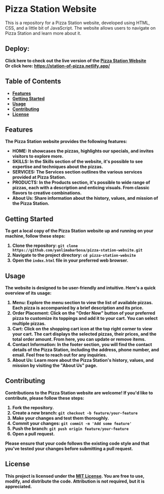 # Pizza Station Website

This is a repository for a Pizza Station website, developed using HTML, CSS, and a little bit of JavaScript. The website allows users to navigate on Pizza Station and learn more about it.

## Deploy:
<b> Click here to check out the live version of the [Pizza Station Website](https://station-of-pizza.netlify.app/) <br> <span> Or click here: https://station-of-pizza.netlify.app/<span/>  <b/>



## Table of Contents
- [Features](#features)
- [Getting Started](#getting-started)
- [Usage](#usage)
- [Contributing](#contributing)
- [License](#license)

## Features

The Pizza Station website provides the following features:

- **HOME**: It showcases the pizzas, highlights our specials, and invites visitors to explore more.
- **SKILLS**: In the Skills section of the website, it's possible to see expertise and techniques about the pizzas.
- **SERVICES**: The Services section outlines the various services provided at Pizza Station. 
- **PRODUCTS**: In the Products section, it's possible to wide range of pizzas, each with a description and enticing visuals. From classic flavors to creative combinations.
- **About Us**: Share information about the history, values, and mission of the Pizza Station.

## Getting Started

To get a local copy of the Pizza Station website up and running on your machine, follow these steps:

1. Clone the repository: `git clone https://github.com/yanlimabarbosa/pizza-station-website.git`
2. Navigate to the project directory: `cd pizza-station-website`
3. Open the `index.html` file in your preferred web browser.

## Usage

The website is designed to be user-friendly and intuitive. Here's a quick overview of its usage:

1. **Menu**: Explore the menu section to view the list of available pizzas. Each pizza is accompanied by a brief description and its price.
2. **Order Placement**: Click on the "Order Now" button of your preferred pizza to customize its toppings and add it to your cart. You can select multiple pizzas.
3. **Cart**: Click on the shopping cart icon at the top right corner to view your cart. The cart displays the selected pizzas, their prices, and the total order amount. From here, you can update or remove items.
4. **Contact Information**: In the footer section, you will find the contact details of the Pizza Station, including the address, phone number, and email. Feel free to reach out for any inquiries.
5. **About Us**: Learn more about the Pizza Station's history, values, and mission by visiting the "About Us" page.

## Contributing

Contributions to the Pizza Station website are welcome! If you'd like to contribute, please follow these steps:

1. Fork the repository.
2. Create a new branch: `git checkout -b feature/your-feature`
3. Make your changes and test them thoroughly.
4. Commit your changes: `git commit -m 'Add some feature'`
5. Push the branch: `git push origin feature/your-feature`
6. Open a pull request.

Please ensure that your code follows the existing code style and that you've tested your changes before submitting a pull request.

## License

This project is licensed under the [MIT License](LICENSE). You are free to use, modify, and distribute the code. Attribution is not required, but it is appreciated.

